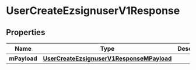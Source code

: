 
# UserCreateEzsignuserV1Response

## Properties
| Name | Type | Description | Notes |
| ------------ | ------------- | ------------- | ------------- |
| **mPayload** | [**UserCreateEzsignuserV1ResponseMPayload**](UserCreateEzsignuserV1ResponseMPayload.md) |  |  |



